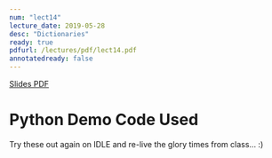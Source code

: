 ```yaml
---
num: "lect14"
lecture_date: 2019-05-28
desc: "Dictionaries"
ready: true
pdfurl: /lectures/pdf/lect14.pdf
annotatedready: false
---
```


<a href="{{page.pdfurl | relative_url }}" data-ajax="false">Slides PDF</a>

# Python Demo Code Used

Try these out again on IDLE and re-live the glory times from class... :)

